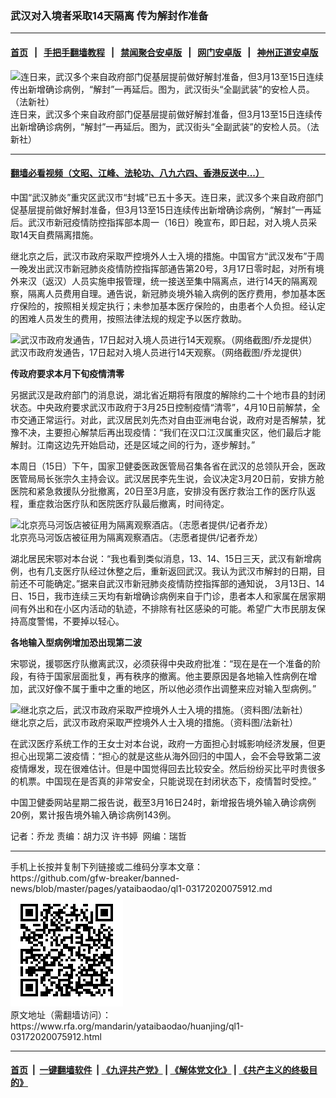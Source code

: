### 武汉对入境者采取14天隔离  传为解封作准备
------------------------

#### [首页](https://github.com/gfw-breaker/banned-news/blob/master/README.md) &nbsp;&nbsp;|&nbsp;&nbsp; [手把手翻墙教程](https://github.com/gfw-breaker/guides/wiki) &nbsp;&nbsp;|&nbsp;&nbsp; [禁闻聚合安卓版](https://github.com/gfw-breaker/bn-android) &nbsp;&nbsp;|&nbsp;&nbsp; [网门安卓版](https://github.com/oGate2/oGate) &nbsp;&nbsp;|&nbsp;&nbsp; [神州正道安卓版](https://github.com/SzzdOgate/update) 



<div id="headerimg">
 <img alt="连日来，武汉多个来自政府部门促基层提前做好解封准备，但3月13至15日连续传出新增确诊病例，“解封”一再延后。图为，武汉街头“全副武装”的安检人员。（法新社）" src="https://www.rfa.org/mandarin/yataibaodao/huanjing/ql1-03172020075912.html/AFP-544333.jpg/@@images/f1dcdc26-7245-4ccd-a4f8-b02127537846.jpeg" title="连日来，武汉多个来自政府部门促基层提前做好解封准备，但3月13至15日连续传出新增确诊病例，“解封”一再延后。图为，武汉街头“全副武装”的安检人员。（法新社）"/>
 <div id="headerimgcontents">
  <div id="headerimgcaption">
   <span>
    连日来，武汉多个来自政府部门促基层提前做好解封准备，但3月13至15日连续传出新增确诊病例，“解封”一再延后。图为，武汉街头“全副武装”的安检人员。（法新社）
   </span>
   <!-- zoomattribute -->
  </div>
  <!-- headerimgcaption -->
 </div>
 <!-- headerimagecontents -->
</div>

<hr/>


#### [翻墙必看视频（文昭、江峰、法轮功、八九六四、香港反送中...）](https://github.com/gfw-breaker/banned-news/blob/master/pages/link3.md)

<div id="storytext">
 <div>
  <div class="slot_header">
  </div>
 </div>
 <p>
  中国“武汉肺炎”重灾区武汉市“封城”已五十多天。连日来，武汉多个来自政府部门促基层提前做好解封准备，但3月13至15日连续传出新增确诊病例，“解封”一再延后。武汉市新冠疫情防控指挥部本周一（16日）晚宣布，即日起，对入境人员采取14天自费隔离措施。
 </p>
 <p>
  继北京之后，武汉市政府采取严控境外人士入境的措施。中国官方“武汉发布”于周一晚发出武汉市新冠肺炎疫情防控指挥部通告第20号，3月17日零时起，对所有境外来汉（返汉）人员实施申报管理，统一接送至集中隔离点，进行14天的隔离观察，隔离人员费用自理。通告说，新冠肺炎境外输入病例的医疗费用，参加基本医疗保险的，按照相关规定执行；未参加基本医疗保险的，由患者个人负担。经认定的困难人员发生的费用，按照法律法规的规定予以医疗救助。
 </p>
 <p>
 </p>
 <p>
 </p>
 <p>
  <div class="image-inline captioned" style="width:1500px;">
   <div style="width:1500px;">
    <img alt="武汉市政府发通告，17日起对入境人员进行14天观察。（网络截图/乔龙提供）" src="https://www.rfa.org/mandarin/yataibaodao/huanjing/ql1-03172020075912.html/m0317-ql1p1.jpg" title="武汉市政府发通告，17日起对入境人员进行14天观察。（网络截图/乔龙提供）"/>
   </div>
   <div class="image-caption">
    <span style="width:1500px;">
     武汉市政府发通告，17日起对入境人员进行14天观察。（网络截图/乔龙提供）
    </span>
    <span class="copyright">
    </span>
   </div>
  </div>
 </p>
 <p>
  <b>
   传政府要求本月下旬疫情清零
  </b>
 </p>
 <p>
  另据武汉是政府部门的消息说，湖北省近期将有限度的解除约二十个地市县的封闭状态。中央政府要求武汉市政府于3月25日控制疫情“清零”，4月10日前解禁，全市交通正常运行。对此，武汉居民刘先杰对自由亚洲电台说，政府对是否解禁，犹豫不决，主要担心解禁后再出现疫情：“我们在汉口江汉属重灾区，他们最后才能解封。江南这边先开始启动，还是区域之间的行为，逐步解封。”
 </p>
 <p>
  本周日（15日）下午，国家卫健委医政医管局召集各省在武汉的总领队开会，医政医管局局长张宗久主持会议。武汉居民李先生说，会议决定3月20日前，安排方舱医院和紧急救援队分批撤离，20日至3月底，安排没有医疗救治工作的医疗队返程，重症救治医疗队和医院医疗队最后撤离，时间待定。
 </p>
 <p>
 </p>
 <p>
  <div class="image-inline captioned" style="width:890px;">
   <div style="width:890px;">
    <img alt="北京亮马河饭店被征用为隔离观察酒店。（志愿者提供/记者乔龙）" src="https://www.rfa.org/mandarin/yataibaodao/huanjing/ql1-03172020075912.html/m0317-ql1p2.jpg" title="北京亮马河饭店被征用为隔离观察酒店。（志愿者提供/记者乔龙）"/>
   </div>
   <div class="image-caption">
    <span style="width:890px;">
     北京亮马河饭店被征用为隔离观察酒店。（志愿者提供/记者乔龙）
    </span>
    <span class="copyright">
    </span>
   </div>
  </div>
 </p>
 <p>
  湖北居民宋鄂对本台说：“我也看到类似消息，13、14、15日三天，武汉有新增病例，也有几支医疗队经过休整之后，重新返回武汉。我认为武汉市解封的日期，目前还不可能确定。”据来自武汉市新冠肺炎疫情防控指挥部的通知说， 3月13日、14日、15日，我市连续三天均有新增确诊病例来自于门诊，患者本人和家属在居家期间有外出和在小区内活动的轨迹，不排除有社区感染的可能。希望广大市民朋友保持高度警惕，不要掉以轻心。
 </p>
 <p>
  <b>
   各地输入型病例增加恐出现第二波
  </b>
 </p>
 <p>
  宋鄂说，援鄂医疗队撤离武汉，必须获得中央政府批准：“现在是在一个准备的阶段，有待于国家层面批复，再有秩序的撤离。他主要原因是各地输入性病例在增加，武汉好像不属于重中之重的地区，所以他必须作出调整来应对输入型病例。”
 </p>
 <p>
 </p>
 <p>
  <div class="image-inline captioned" style="width:1500px;">
   <div style="width:1500px;">
    <img alt="继北京之后，武汉市政府采取严控境外人士入境的措施。（资料图/法新社）" src="https://www.rfa.org/mandarin/yataibaodao/huanjing/ql1-03172020075912.html/AFP-6476553.jpg" title="继北京之后，武汉市政府采取严控境外人士入境的措施。（资料图/法新社）"/>
   </div>
   <div class="image-caption">
    <span style="width:1500px;">
     继北京之后，武汉市政府采取严控境外人士入境的措施。（资料图/法新社）
    </span>
    <span class="copyright">
    </span>
   </div>
  </div>
 </p>
 <p>
  在武汉医疗系统工作的王女士对本台说，政府一方面担心封城影响经济发展，但更担心出现第二波疫情：“担心的就是这些从海外回归的中国人，会不会导致第二波疫情爆发，现在很难估计。但是中国觉得回去比较安全。然后纷纷买比平时贵很多的机票。中国现在是否真的非常安全，只能说现在封闭状态下，疫情暂时受控。”
 </p>
 <p>
  中国卫健委网站星期二报告说，截至3月16日24时，新增报告境外输入确诊病例20例，累计报告境外输入确诊病例143例。
 </p>
 <p>
 </p>
 <p>
  记者：乔龙 责编：胡力汉 许书婷  网编：瑞哲
 </p>
</div>

<hr/>
手机上长按并复制下列链接或二维码分享本文章：<br/>
https://github.com/gfw-breaker/banned-news/blob/master/pages/yataibaodao/ql1-03172020075912.md <br/>
<a href='https://github.com/gfw-breaker/banned-news/blob/master/pages/yataibaodao/ql1-03172020075912.md'><img src='https://github.com/gfw-breaker/banned-news/blob/master/pages/yataibaodao/ql1-03172020075912.md.png'/></a> <br/>
原文地址（需翻墙访问）：https://www.rfa.org/mandarin/yataibaodao/huanjing/ql1-03172020075912.html


------------------------
#### [首页](https://github.com/gfw-breaker/banned-news/blob/master/README.md) &nbsp;|&nbsp; [一键翻墙软件](https://github.com/gfw-breaker/nogfw/blob/master/README.md) &nbsp;| [《九评共产党》](https://github.com/gfw-breaker/9ping.md/blob/master/README.md#九评之一评共产党是什么) | [《解体党文化》](https://github.com/gfw-breaker/jtdwh.md/blob/master/README.md) | [《共产主义的终极目的》](https://github.com/gfw-breaker/gczydzjmd.md/blob/master/README.md)


<img src='http://gfw-breaker.win/banned-news/pages/yataibaodao/ql1-03172020075912.md' width='0px' height='0px'/>